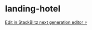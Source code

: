 # landing-hotel

[Edit in StackBlitz next generation editor ⚡️](https://stackblitz.com/~/github.com/EduardoMVirgilio/landing-hotel)
